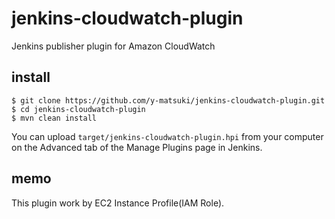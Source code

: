 # jenkins-cloudwatch-plugin
Jenkins publisher plugin for Amazon CloudWatch

## install

```
$ git clone https://github.com/y-matsuki/jenkins-cloudwatch-plugin.git
$ cd jenkins-cloudwatch-plugin
$ mvn clean install
```

You can upload `target/jenkins-cloudwatch-plugin.hpi` from your computer on the Advanced tab of the Manage Plugins page in Jenkins.

## memo

This plugin work by EC2 Instance Profile(IAM Role).
